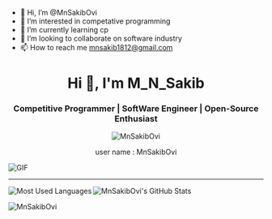- 👋 Hi, I’m @MnSakibOvi
- 👀 I’m interested in competative programming
- 🌱 I’m currently learning cp
- 💞️ I’m looking to collaborate on software industry
- 📫 How to reach me mnsakib1812@gmail.com

<!---
MnSakibOvi/MnSakibOvi is a ✨ special ✨ repository because its `README.md` (this file) appears on your GitHub profile.
You can click the Preview link to take a look at your changes.
--->

<h1 align="center">Hi 👋, I'm  M_N_Sakib</h1>
<h3 align="center">Competitive Programmer | SoftWare Engineer | Open-Source Enthusiast</h3>

<p align="center"> <img src="https://komarev.com/ghpvc/?username=MnSakibOvi&label=Profile%20views&color=0e75b6&style=flat" alt="MnSakibOvi" /></p> 
<p align="center">user name : MnSakibOvi</p>

<!--[![Facebook Badge](https://img.shields.io/badge/Facebook-1877F2?style=for-the-badge&logo=facebook&logoColor=white)](https://facebook.com/anikdash.akash)  [![Youtube Badge](https://img.shields.io/badge/YouTube-FF0000?style=for-the-badge&logo=youtube&logoColor=white)](https://www.youtube.com/anikakash)-->



<img align="center" alt="GIF" src="https://raw.githubusercontent.com/anikakash/anikakash/main/assets/focus-animation.gif?raw=true" />

<hr>

<img align="left" alt="Most Used Languages" src="https://github-readme-stats.vercel.app/api/top-langs/?username=MnSakibOvi&theme=radical" />

<img aligh="right" alt="MnSakibOvi's GitHub Stats" src="https://github-readme-stats.vercel.app/api?username=MnSakibOvi&show_icons=true&theme=radical" />
<p><img align="center" src="https://github-readme-streak-stats.herokuapp.com/?user=MnSakibOvi&" alt="MnSakibOvi" /></p>
